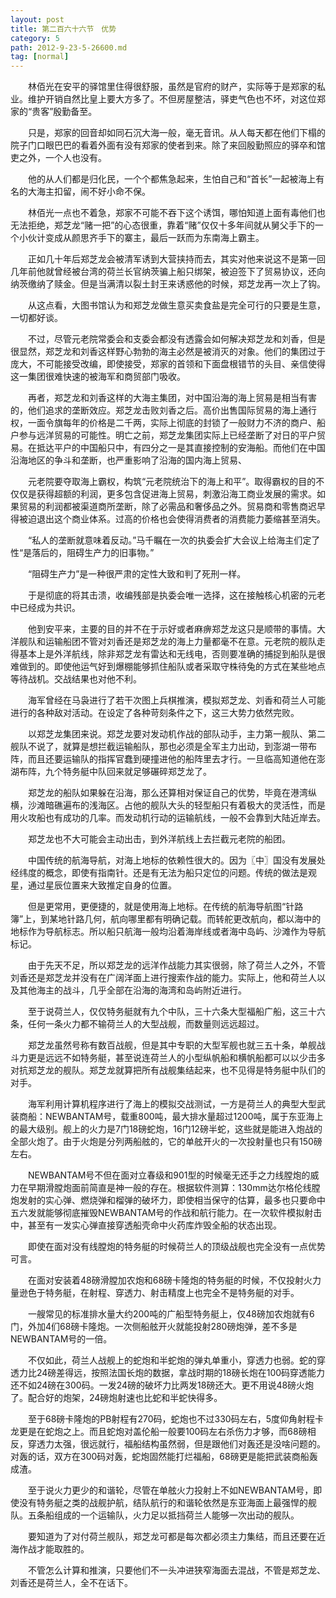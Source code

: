 ```yaml
---
layout: post
title: 第二百六十六节　优势
category: 5
path: 2012-9-23-5-26600.md
tag: [normal]
---
```


　　林佰光在安平的驿馆里住得很舒服，虽然是官府的财产，实际等于是郑家的私业。维护开销自然比皇上要大方多了。不但房屋整洁，驿吏气色也不坏，对这位郑家的“贵客”殷勤备至。

　　只是，郑家的回音却如同石沉大海一般，毫无音讯。从人每天都在他们下榻的院子门口眼巴巴的看着外面有没有郑家的使者到来。除了来回殷勤照应的驿卒和馆吏之外，一个人也没有。

　　他的从人们都是归化民，一个个都焦急起来，生怕自己和“首长”一起被海上有名的大海主扣留，闹不好小命不保。

　　林佰光一点也不着急，郑家不可能不吞下这个诱饵，哪怕知道上面有毒他们也无法拒绝，郑芝龙“赌一把”的心态很重，靠着“赌”仅仅十多年间就从舅父手下的一个小伙计变成从颜思齐手下的寨主，最后一跃而为东南海上霸主。

　　正如几十年后郑芝龙会被清军诱到大营挟持而去，其实对他来说这不是第一回几年前他就曾经被台湾的荷兰长官纳茨骗上船只绑架，被迫签下了贸易协议，还向纳茨缴纳了赎金。但是当满清以裂土封王来诱惑他的时候，郑芝龙再一次上了钩。

　　从这点看，大图书馆认为和郑芝龙做生意买卖食盐是完全可行的只要是生意，一切都好谈。

　　不过，尽管元老院常委会和支委会都没有透露会如何解决郑芝龙和刘香，但是很显然，郑芝龙和刘香这样野心勃勃的海主必然是被消灭的对象。他们的集团过于庞大，不可能接受改编，即使接受，郑家的首领和下面盘根错节的头目、亲信使得这一集团很难快速的被海军和商贸部门吸收。

　　再者，郑芝龙和刘香这样的大海主集团，对中国沿海的海上贸易是相当有害的，他们追求的垄断效应。郑芝龙击败刘香之后。高价出售国际贸易的海上通行权，一面令旗每年的价格是二千两，实际上彻底的封锁了一般财力不济的商户、船户参与远洋贸易的可能性。明亡之前，郑芝龙集团实际上已经垄断了对日的平户贸易。在抵达平户的中国船只中，有四分之一是其直接控制的安海船。而他们在中国沿海地区的争斗和垄断，也严重影响了沿海的国内海上贸易、

　　元老院要夺取海上霸权，构筑“元老院统治下的海上和平”。取得霸权的目的不仅仅是获得超额的利润，更多包含促进海上贸易，刺激沿海工商业发展的需求。如果贸易的利润都被渠道商所垄断，除了必需品和奢侈品之外。贸易商和零售商迟早得被迫退出这个商业体系。过高的价格也会使得消费者的消费能力萎缩甚至消失。

　　“私人的垄断就意味着反动。”马千瞩在一次的执委会扩大会议上给海主们定了性“是落后的，阻碍生产力的旧事物。”

　　“阻碍生产力”是一种很严肃的定性大致和判了死刑一样。

　　于是彻底的将其击溃，收编残部是执委会唯一选择，这在接触核心机密的元老中已经成为共识。

　　他到安平来，主要的目的并不在于示好或者麻痹郑芝龙这只是顺带的事情。大洋舰队和运输船团不管对刘香还是郑芝龙的海上力量都毫不在意。元老院的舰队走得基本上是外洋航线，除非郑芝龙有雷达和无线电，否则要准确的捕捉到船队是很难做到的。即使他运气好到爆棚能够抓住船队或者采取守株待兔的方式在某些地点等待战机。交战结果也对他不利。

　　海军曾经在马袅进行了若干次图上兵棋推演，模拟郑芝龙、刘香和荷兰人可能进行的各种敌对活动。在设定了各种苛刻条件之下，这三大势力依然完败。

　　以郑芝龙集团来说。郑芝龙要对发动机作战的部队动手，主力第一舰队、第二舰队不说了，就算是想拦截运输船队，那也必须是全军主力出动，到澎湖一带布阵，而且还要运输队的指挥官蠢到硬撞进他的船阵里去才行。一旦临高知道他在澎湖布阵，九个特务艇中队回来就足够碾碎郑芝龙了。

　　郑芝龙的船队如果躲在沿海，那么还算相对保证自己的优势，毕竟在港湾纵横，沙滩暗礁遍布的浅海区。占他的舰队大头的轻型船只有着极大的灵活性，而是用火攻船也有成功的几率。而发动机行动的运输航线，一般不会靠到大陆近岸去。

　　郑芝龙也不大可能会主动出击，到外洋航线上去拦截元老院的船团。

　　中国传统的航海导航，对海上地标的依赖性很大的。因为〖中〗国没有发展处经纬度的概念，即使有指南针。还是有无法为船只定位的问题。传统的做法是观星，通过星辰位置来大致推定自身的位置。

　　但是更常用，更便捷的，就是使用海上地标。在传统的航海导航图“针路簿”上，到某地针路几何，航向哪里都有明确记载。而转舵更改航向，都以海中的地标作为导航标志。所以船只航海一般均沿着海岸线或者海中岛屿、沙滩作为导航标记。

　　由于先天不足，所以郑芝龙的远洋作战能力其实很弱，除了荷兰人之外，不管刘香还是郑芝龙并没有在广阔洋面上进行搜索作战的能力。实际上，他和荷兰人以及其他海主的战斗，几乎全部在沿海的海湾和岛屿附近进行。

　　至于说荷兰人，仅仅特务艇就有九个中队，三十六条大型福船广船，这三十六条，任何一条火力都不输荷兰人的大型战舰，而数量则远远超过。

　　郑芝龙虽然号称有数百战舰，但是其中专职的大型军舰也就三五十条，单舰战斗力更是远远不如特务艇，甚至说连荷兰人的小型纵帆船和横帆船都可以以少击多对抗郑芝龙的舰队。郑芝龙就算把所有战舰集结起来，也不见得是特务艇中队们的对手。

　　海军利用计算机程序进行了海上的模拟交战测试，一方是荷兰人的典型大型武装商船：NEWBANTAM号，载重800吨，最大排水量超过1200吨，属于东亚海上的最大级别。舰上的火力是7门18磅蛇炮，16门12磅半蛇，这些就是能进入炮战的全部火炮了。由于火炮是分列两船舷的，它的单舷开火的一次投射量也只有150磅左右。

　　NEWBANTAM号不但在面对立春级和901型的时候毫无还手之力线膛炮的威力在早期滑膛炮面前简直是神一般的存在。根据软件测算：130mm达尔格伦线膛炮发射的实心弹、燃烧弹和榴弹的破坏力，即使相当保守的估算，最多也只要命中五六发就能够彻底摧毁NEWBANTAM号的作战和航行能力。在一次软件模拟射击中，甚至有一发实心弹直接穿透船壳命中火药库炸毁全船的状态出现。

　　即使在面对没有线膛炮的特务艇的时候荷兰人的顶级战舰也完全没有一点优势可言。

　　在面对安装着48磅滑膛加农炮和68磅卡隆炮的特务艇的时候，不仅投射火力量逊色于特务艇，在射程、穿透力、射击精度上也完全不是特务艇的对手。

　　一艘常见的标准排水量大约200吨的广船型特务艇上，仅48磅加农炮就有6门，外加4们68磅卡隆炮。一次侧船舷开火就能投射280磅炮弹，差不多是NEWBANTAM号的一倍。

　　不仅如此，荷兰人战舰上的蛇炮和半蛇炮的弹丸单重小，穿透力也弱。蛇的穿透力比24磅差得远，按照法国长炮的数据，拿战时期的18磅长炮在100码穿透能力还不如24磅在300码。一发24磅的破坏力比两发18磅还大。更不用说48磅火炮了。配合好的炮架，24磅炮射速也比蛇和半蛇快得多。

　　至于68磅卡隆炮的PB射程有270码，蛇炮也不过330码左右，5度仰角射程卡龙更是在蛇炮之上。而且蛇炮对盖伦船一般要100码左右杀伤力才够，而68磅相反，穿透力太强，很远就行，福船结构虽然弱，但是跟他们对轰还是没啥问题的。对轰的话，双方在300码对轰，蛇炮固然能打烂福船，68磅更是能把武装商船轰成渣。

　　至于说火力更少的和谐轮，尽管在单舷火力投射上不如NEWBANTAM号，即使没有特务艇之类的战舰护航，结队航行的和谐轮依然是东亚海面上最强悍的舰队。五条船组成的一个运输队，火力足以抵挡荷兰人能够一次出动的舰队。

　　要知道为了对付荷兰舰队，郑芝龙可都是每次都必须主力集结，而且还要在近海作战才能取胜的。

　　不管怎么计算和推演，只要他们不一头冲进狭窄海面去混战，不管是郑芝龙、刘香还是荷兰人，全不在话下。